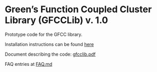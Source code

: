 # Green’s Function Coupled Cluster Library (GFCCLib) v. 1.0

Prototype code for the GFCC library.

Installation instructions can be found [here](docs/install.md)

Document describing the code: [gfcclib.pdf](docs/gfcclib.pdf)

FAQ entries at [FAQ.md](docs/FAQ.md)
